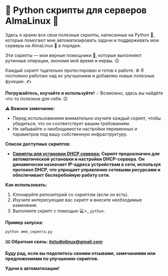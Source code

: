 # 🐍 Python скрипты для серверов AlmaLinux 🐧

Здесь я храню все свои полезные скрипты, написанные на Python 🐍, которые помогают мне автоматизировать задачи и поддерживать мои серверы на AlmaLinux 🚀 в порядке. 

Эти скрипты — мои верные помощники 💪, которые выполняют рутинные операции, экономя моё время и нервы. 😌

Каждый скрипт тщательно протестирован и готов к работе. ⚙️ Я постоянно работаю над их улучшением и добавляю новые полезные функции. ✍️

**Погружайтесь, изучайте и используйте!** 💡 Возможно, здесь вы найдёте что-то полезное для себя. 😉

**⚠️ Важное замечание:**

*   Перед использованием внимательно изучите каждый скрипт, чтобы убедиться, что он соответствует вашим требованиям.
*   Не забывайте о необходимости настройки переменных и параметров под вашу собственную инфраструктуру.

**Список доступных скриптов:**

*   **[Скрипты для установки DHCP сервера:](https://github.com/Dobrov-Ryzhov/AlmaLinux_Script/blob/main/python_scripts/install_dhcp.py) Скрипт предназначен для автоматической установки и настройки DHCP-сервера. Он динамически назначает IP-адреса устройствам в сети, используя протокол DHCP, что упрощает управление сетевыми ресурсами и обеспечивает бесперебойную работу сети.**

**Как использовать:**

1.  Клонируйте репозиторий со скриптом (если он есть).
2.  Изучите интересующие вас скрипт и внесите необходимые изменения.
3.  Выполните скрипт с помощью 💻>_ `python`.
   
**Пример запуска:**

```bash
python имя_скрипта.py
```
**✉️ Обратная связь: itstudiolinux@gmail.com**

**Буду рад, если вы поделитесь своими отзывами, замечаниями или предложениями по улучшению скриптов.**

**Удачи в автоматизации!**

